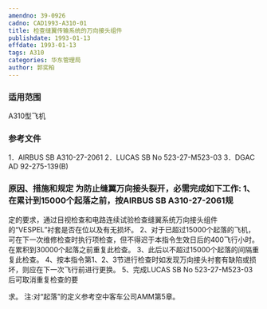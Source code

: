 ```yaml
---
amendno: 39-0926
cadno: CAD1993-A310-01
title: 检查缝翼传输系统的万向接头组件
publishdate: 1993-01-13
effdate: 1993-01-13
tags: A310
categories: 华东管理局
author: 郭奕柏
---
```


### 适用范围 
A310型飞机

<!--more-->
### 参考文件
1．AIRBUS SB A310-27-2061 
2．LUCAS SB No 523-27-M523-03 
3．DGAC AD 92-275-139(B) 

### 原因、措施和规定     为防止缝翼万向接头裂开，必需完成如下工作:     1、在累计到15000个起落之前，按AIRBUS  SB A310-27-2061规
定的要求，通过目视检查和电路连续试验检查缝翼系统万向接头组件的“VESPEL”衬套是否在位以及有无损坏。 
2、对于已超过15000个起落的飞机，可在下一次维修检查时执行项检查，但不得迟于本指令生效日后的400飞行小时。在累积到30000个起落之前重复此检查。 
3、此后以不超过15000个起落的间隔重复此检查。     4、按本指令第1、2、3节进行检查时如发现万向接头衬套有缺陷或损坏，则应在下一次飞行前进行更换。 5、完成LUCAS SB No 523-27-M523-03后可取消重复检查的要
  
求。 注:对“起落”的定义参考空中客车公司AMM第5章。
